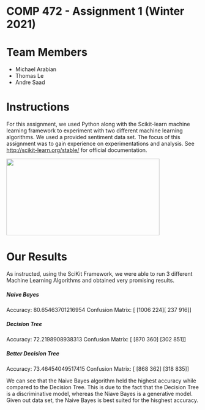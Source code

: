 
# COMP 472 - Assignment 1 (Winter 2021)

# Team Members
- Michael Arabian
- Thomas Le
- Andre Saad


# Instructions

  For this assignment, we used Python along with the Scikit-learn machine learning framework to experiment with two different machine learning algorithms. We used a provided sentiment data set. The focus of this assignment was to gain experience on experimentations and analysis. See http://scikit-learn.org/stable/ for official documentation.
  
  
  <img src="https://upload.wikimedia.org/wikipedia/commons/thumb/0/05/Scikit_learn_logo_small.svg/1200px-Scikit_learn_logo_small.svg.png" width="400" height="200">
  
  
 # Our Results 
 
As instructed, using the SciKit Framework, we were able to run 3 different Machine Learning Algorithms and obtained very promising results.
 
##### Naive Bayes 
Accuracy: 80.65463701216954
Confusion Matrix: [ [1006  224][ 237  916]]
 
##### Decision Tree 
Accuracy: 72.2198908938313
Confusion Matrix: [ [870 360] [302 851]]

##### Better Decision Tree 
Accuracy: 73.46454049517415
Confusion Matrix: [ [868 362] [318 835]]


We can see that the Naive Bayes algorithm held the highest accuracy while compared to the Decision Tree. This is due to the fact that the Decision Tree is a discriminative model, whereas the Niave Bayes is a generative model. Given out data set, the Naive Bayes is best suited for the hisghest accuracy. 
